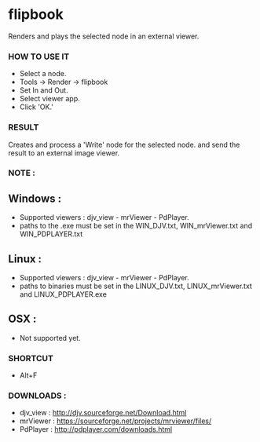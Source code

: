 # flipbook

Renders and plays the selected node in an external viewer.

### HOW TO USE IT

* Select a node.
* Tools -> Render -> flipbook
* Set In and Out.
* Select viewer app.
* Click 'OK.'

### RESULT

Creates and process a 'Write' node for the selected node. and send the result to an external image viewer.

### NOTE :

## Windows :
* Supported viewers : djv_view - mrViewer - PdPlayer.
* paths to the .exe must be set in the WIN_DJV.txt, WIN_mrViewer.txt and WIN_PDPLAYER.txt

## Linux :
* Supported viewers : djv_view - mrViewer - PdPlayer.
* paths to binaries must be set in the LINUX_DJV.txt, LINUX_mrViewer.txt and LINUX_PDPLAYER.exe

## OSX :
* Not supported yet.

### SHORTCUT

* Alt+F


### DOWNLOADS :

* djv_view : http://djv.sourceforge.net/Download.html
* mrViewer : https://sourceforge.net/projects/mrviewer/files/
* PdPlayer : http://pdplayer.com/downloads.html